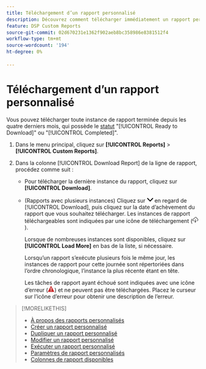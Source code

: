 ```yaml
---
title: Téléchargement d’un rapport personnalisé
description: Découvrez comment télécharger immédiatement un rapport personnalisé.
feature: DSP Custom Reports
source-git-commit: 02d670231e1362f902aeb8bc358986e8381512f4
workflow-type: tm+mt
source-wordcount: '194'
ht-degree: 0%

---
```


# Téléchargement d’un rapport personnalisé

Vous pouvez télécharger toute instance de rapport terminée depuis les quatre derniers mois, qui possède le [statut](report-about.md#custom-report-status) &quot;[!UICONTROL Ready to Download]&quot; ou &quot;[!UICONTROL Completed]&quot;.

1. Dans le menu principal, cliquez sur **[!UICONTROL Reports]** > **[!UICONTROL Custom Reports]**.

1. Dans la colonne [!UICONTROL Download Report] de la ligne de rapport, procédez comme suit :

   * Pour télécharger la dernière instance du rapport, cliquez sur **[!UICONTROL Download]**.

   * (Rapports avec plusieurs instances) Cliquez sur ![la flèche vers le bas](/help/dsp/assets/chevron-down.png "la flèche vers le bas") en regard de [!UICONTROL Download], puis cliquez sur la date d’achèvement du rapport que vous souhaitez télécharger. Les instances de rapport téléchargeables sont indiquées par une icône de téléchargement (![icône de téléchargement](/help/dsp/assets/indicator-downloadable.png "icône de téléchargement")).

     Lorsque de nombreuses instances sont disponibles, cliquez sur **[!UICONTROL Load More]** en bas de la liste, si nécessaire.

     Lorsqu’un rapport s’exécute plusieurs fois le même jour, les instances de rapport pour cette journée sont répertoriées dans l’ordre chronologique, l’instance la plus récente étant en tête.

     Les tâches de rapport ayant échoué sont indiquées avec une icône d’erreur (![indicateur d’erreur](/help/dsp/assets/indicator-critical.png "indicateur d’erreur")) et ne peuvent pas être téléchargées. Placez le curseur sur l’icône d’erreur pour obtenir une description de l’erreur.

>[!MORELIKETHIS]
>
>* [À propos des rapports personnalisés](/help/dsp/reports/report-about.md)
>* [Créer un rapport personnalisé](/help/dsp/reports/report-create.md)
>* [Dupliquer un rapport personnalisé](/help/dsp/reports/report-copy.md)
>* [Modifier un rapport personnalisé](/help/dsp/reports/report-edit.md)
>* [Exécuter un rapport personnalisé](/help/dsp/reports/report-run-now.md)
>* [Paramètres de rapport personnalisés](/help/dsp/reports/report-settings.md)
>* [Colonnes de rapport disponibles](/help/dsp/reports/report-columns.md)

